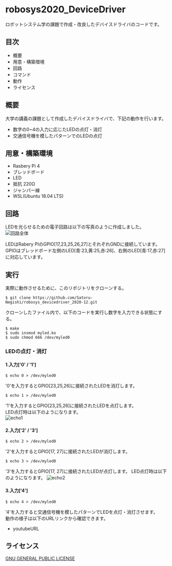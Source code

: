 # robosys2020_DeviceDriver
ロボットシステム学の課題で作成・改良したデバイスドライバのコードです。

## 目次
- 概要
- 用意・構築環境
- 回路
- コマンド
- 動作
- ライセンス

## 概要
大学の講義の課題として作成したデバイスドライバで、下記の動作を行います。
- 数字の0~4の入力に応じたLEDの点灯・消灯
- 交通信号機を模したパターンでのLEDの点灯

## 用意・構築環境
- Rasbery Pi 4
- ブレッドボード
- LED
- 抵抗 220Ω
- ジャンパー線
- WSL(Ubuntu 18.04 LTS)

## 回路
LEDを光らせるための電子回路は以下の写真のように作成しました。
![回路全体](https://user-images.githubusercontent.com/73330874/101272214-783cb580-37cd-11eb-8f75-e7550f5e85d6.jpg) 

LEDはRabery PIのGPIO[17,23,25,26,27]とそれぞれGNDに接続しています。  
GPIOはブレッドボード左側のLED[青:23,黄:25,赤:26]、右側のLED[青:17,赤:27]に対応しています。

## 実行
実際に動作させるために、このリポジトリをクローンする。
```
$ git clone https://github.com/Satoru-Negishi/robosys_devicedriver_2020-12.git
```
クローンしたファイル内で、以下のコードを実行し数字を入力できる状態にする。
```
$ make
$ sudo insmod myled.ko
$ sudo chmod 666 /dev/myled0
```

### LEDの点灯・消灯
#### 1.入力['0' / '1']
```
$ echo 0 > /dev/myled0
```
'0'を入力するとGPIO[23,25,26]に接続されたLEDを消灯します。
```
$ echo 1 > /dev/myled0
```
'1'を入力するとGPIO[23,25,26]に接続されたLEDを点灯します。  
LED点灯時は以下のようになります。  
![echo1](https://user-images.githubusercontent.com/73330874/101271930-e59b1700-37ca-11eb-8fd1-1fa800afbd61.jpg)


#### 2.入力['2' / '3']
```
$ echo 2 > /dev/myled0
```
'2'を入力するとGPIO[17, 27]に接続されたLEDが消灯します。
```
$ echo 3 > /dev/myled0
```
'3'を入力するとGPIO[17, 27]に接続されたLEDが点灯します。
LED点灯時は以下のようになります。
![echo2](https://user-images.githubusercontent.com/73330874/101272124-b5ed0e80-37cc-11eb-9fb3-b56440f032aa.jpg)

#### 3.入力['4']
```
$ echo 4 > /dev/myled0
```
'4'を入力すると交通信号機を模したパターンでLEDを点灯・消灯させます。  
動作の様子は以下のURLリンクから確認できます。  
- youtubeURL

## ライセンス
[GNU GENERAL PUBLIC LICENSE](https://github.com/Satoru-Negishi/robosys_devicedriver_2020-12/blob/main/COPYING)

